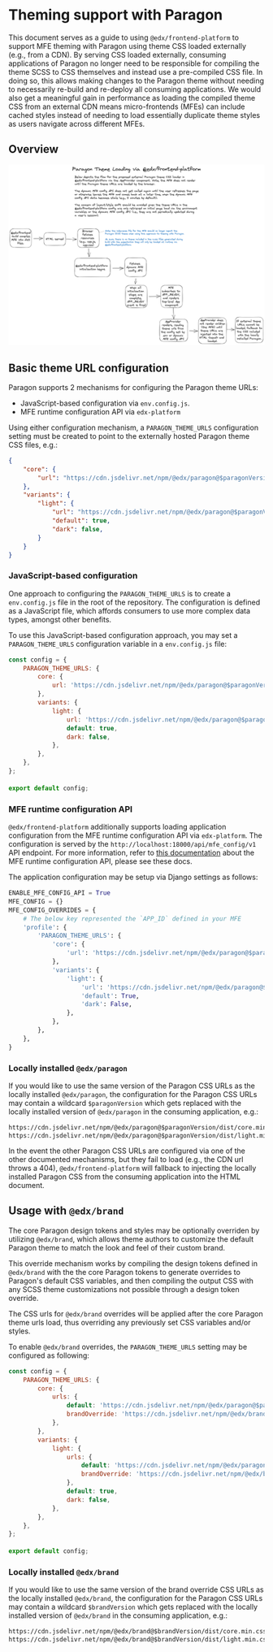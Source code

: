 # Theming support with Paragon

This document serves as a guide to using `@edx/frontend-platform` to support MFE theming with Paragon using theme CSS loaded externally (e.g., from a CDN). By serving CSS loaded externally, consuming applications of Paragon no longer need to be responsible for compiling the theme SCSS to CSS themselves and instead use a pre-compiled CSS file. In doing so, this allows making changes to the Paragon theme without needing to necessarily re-build and re-deploy all consuming applications. We would also get a meaningful gain in performance as loading the compiled theme CSS from an external CDN means micro-frontends (MFEs) can include cached styles instead of needing to load essentially duplicate theme styles as users navigate across different MFEs.

## Overview

![overview of paragon theme loader](./assets/paragon-theme-loader.png "Paragon theme loader")

## Basic theme URL configuration

Paragon supports 2 mechanisms for configuring the Paragon theme URLs:
* JavaScript-based configuration via `env.config.js`.
* MFE runtime configuration API via `edx-platform`

Using either configuration mechanism, a `PARAGON_THEME_URLS` configuration setting must be created to point to the externally hosted Paragon theme CSS files, e.g.:

```json
{
    "core": {
        "url": "https://cdn.jsdelivr.net/npm/@edx/paragon@$paragonVersion/dist/core.min.css"
    },
    "variants": {
        "light": {
            "url": "https://cdn.jsdelivr.net/npm/@edx/paragon@$paragonVersion/dist/light.min.css",
            "default": true,
            "dark": false,
        }
    }
}
```

### JavaScript-based configuration

One approach to configuring the `PARAGON_THEME_URLS` is to create a `env.config.js` file in the root of the repository. The configuration is defined as a JavaScript file, which affords consumers to use more complex data types, amongst other benefits.

To use this JavaScript-based configuration approach, you may set a `PARAGON_THEME_URLS` configuration variable in a `env.config.js` file:

```js
const config = {
    PARAGON_THEME_URLS: {
        core: {
            url: 'https://cdn.jsdelivr.net/npm/@edx/paragon@$paragonVersion/dist/core.min.css',
        },
        variants: {
            light: {
                url: 'https://cdn.jsdelivr.net/npm/@edx/paragon@$paragonVersion/dist/light.min.css',
                default: true,
                dark: false,
            },
        },
    },
};

export default config;
```

### MFE runtime configuration API

`@edx/frontend-platform` additionally supports loading application configuration from the MFE runtime configuration API via `edx-platform`. The configuration is served by the `http://localhost:18000/api/mfe_config/v1` API endpoint. For more information, refer to [this documentation](https://github.com/openedx/edx-platform/blob/master/lms/djangoapps/mfe_config_api/docs/decisions/0001-mfe-config-api.rst) about the MFE runtime configuration API, please see these docs.

The application configuration may be setup via Django settings as follows:

```python
ENABLE_MFE_CONFIG_API = True
MFE_CONFIG = {}
MFE_CONFIG_OVERRIDES = {
    # The below key represented the `APP_ID` defined in your MFE
    'profile': {
        'PARAGON_THEME_URLS': {
            'core': {
                'url': 'https://cdn.jsdelivr.net/npm/@edx/paragon@$paragonVersion/dist/core.min.css',
            },
            'variants': {
                'light': {
                    'url': 'https://cdn.jsdelivr.net/npm/@edx/paragon@$paragonVersion/dist/light.min.css',
                    'default': True,
                    'dark': False,
                },
            },
        },
    },
}
```

### Locally installed `@edx/paragon`

If you would like to use the same version of the Paragon CSS URLs as the locally installed `@edx/paragon`, the configuration for the Paragon CSS URLs may contain a wildcard `$paragonVersion` which gets replaced with the locally installed version of `@edx/paragon` in the consuming application, e.g.:

```shell
https://cdn.jsdelivr.net/npm/@edx/paragon@$paragonVersion/dist/core.min.css
https://cdn.jsdelivr.net/npm/@edx/paragon@$paragonVersion/dist/light.min.css
```

In the event the other Paragon CSS URLs are configured via one of the other documented mechanisms, but they fail to load (e.g., the CDN url throws a 404), `@edx/frontend-platform` will fallback to injecting the locally installed Paragon CSS from the consuming application into the HTML document.

## Usage with `@edx/brand`

The core Paragon design tokens and styles may be optionally overriden by utilizing `@edx/brand`, which allows theme authors to customize the default Paragon theme to match the look and feel of their custom brand.

This override mechanism works by compiling the design tokens defined in `@edx/brand` with the the core Paragon tokens to generate overrides to Paragon's default CSS variables, and then compiling the output CSS with any SCSS theme customizations not possible through a design token override.

The CSS urls for `@edx/brand` overrides will be applied after the core Paragon theme urls load, thus overriding any previously set CSS variables and/or styles.

To enable `@edx/brand` overrides, the `PARAGON_THEME_URLS` setting may be configured as following:

```js
const config = {
    PARAGON_THEME_URLS: {
        core: {
            urls: {
                default: 'https://cdn.jsdelivr.net/npm/@edx/paragon@$paragonVersion/dist/core.min.css',
                brandOverride: 'https://cdn.jsdelivr.net/npm/@edx/brand-edx.org@#brandVersion/dist/core.min.css',
            },
        },
        variants: {
            light: {
                urls: {
                    default: 'https://cdn.jsdelivr.net/npm/@edx/paragon@$paragonVersion/dist/light.min.css',
                    brandOverride: 'https://cdn.jsdelivr.net/npm/@edx/brand-edx.org@$brandVersion/dist/light.min.css',
                },
                default: true,
                dark: false,
            },
        },
    },
};

export default config;
```

### Locally installed `@edx/brand`

If you would like to use the same version of the brand override CSS URLs as the locally installed `@edx/brand`, the configuration for the Paragon CSS URLs may contain a wildcard `$brandVersion` which gets replaced with the locally installed version of `@edx/brand` in the consuming application, e.g.:

```shell
https://cdn.jsdelivr.net/npm/@edx/brand@$brandVersion/dist/core.min.css
https://cdn.jsdelivr.net/npm/@edx/brand@$brandVersion/dist/light.min.css
```
